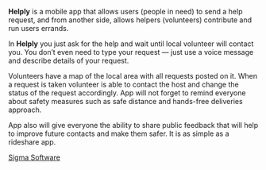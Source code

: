 **Helply** is a mobile app that allows users (people in need) to send a help request, and from another side, allows helpers (volunteers) contribute and run users errands.

In **Helply** you just ask for the help and wait until local volunteer will contact you. You don’t even need to type your request — just use a voice message and describe details of your request.

Volunteers have a map of the local area with all requests posted on it. When a request is taken volunteer is able to contact the host and change the status of the request accordingly. App will not forget to remind everyone about safety measures such as safe distance and hands-free deliveries approach.

App also will give everyone the ability to share public feedback that will help to improve future contacts and make them safer. It is as simple as a rideshare app.

[Sigma Software](http://sigma.software "Sigma Software")
